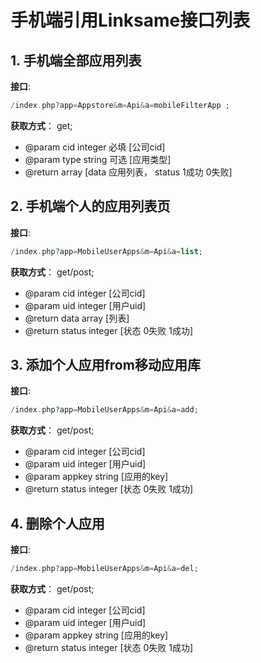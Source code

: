 # 手机端引用Linksame接口列表

## 1. 手机端全部应用列表

**接口**: 
````php 
/index.php?app=Appstore&m=Api&a=mobileFilterApp ; 
````

**获取方式**： get;

*  @param cid  integer 必填 [公司cid]
*  @param type  string  可选 [应用类型]
*  @return array [data 应用列表， status 1成功 0失败]


## 2. 手机端个人的应用列表页

**接口**: 
````php 
/index.php?app=MobileUserApps&m=Api&a=list; 
````

**获取方式**： get/post;

* @param cid integer [公司cid]
* @param uid integer [用户uid]
* @return data array [列表]
* @return status integer [状态 0失败 1成功]


## 3. 添加个人应用from移动应用库

**接口**: 
````php 
/index.php?app=MobileUserApps&m=Api&a=add; 
````

**获取方式**： get/post;

* @param cid integer [公司cid]
* @param uid integer [用户uid]
* @param appkey string [应用的key]
* @return status integer [状态 0失败 1成功]


## 4. 删除个人应用

**接口**: 
````php 
/index.php?app=MobileUserApps&m=Api&a=del; 
````

**获取方式**： get/post;

* @param cid integer [公司cid]
* @param uid integer [用户uid]
* @param appkey string [应用的key]
* @return status integer [状态 0失败 1成功]